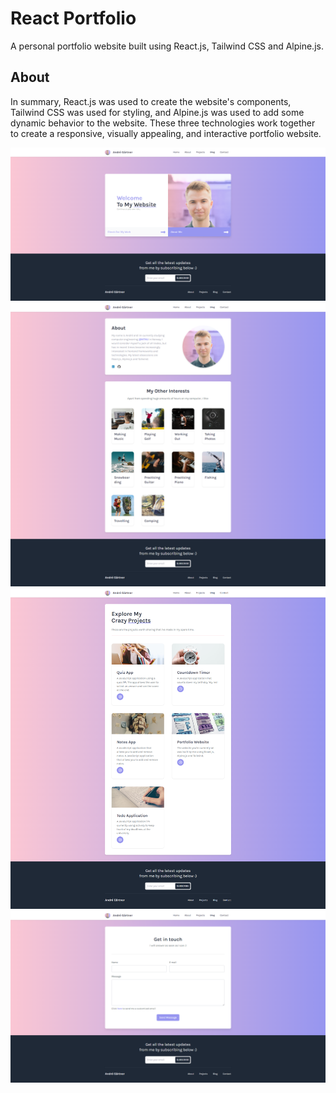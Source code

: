 # React Portfolio
A personal portfolio website built using React.js, Tailwind CSS and Alpine.js.

## About
In summary, React.js was used to create the website's components, Tailwind CSS was used for styling, and Alpine.js was used to add some dynamic behavior to the website. These three technologies work together to create a responsive, visually appealing, and interactive portfolio website.

![Screenshot](images/screenshot.png)
![Screenshot](images/screenshot2.png)
![Screenshot](images/screenshot3.png)
![Screenshot](images/screenshot4.png)